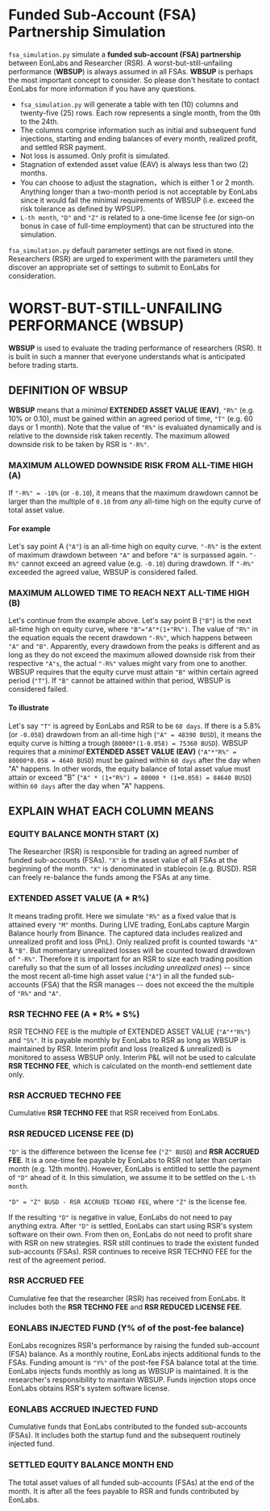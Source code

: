 
# Funded Sub-Account (FSA) Partnership Simulation

`fsa_simulation.py` simulate a **funded sub-account (FSA) partnership** between EonLabs and Researcher (RSR). A worst-but-still-unfailing performance (**WBSUP**) is always assumed in all FSAs. **WBSUP** is perhaps the most important concept to consider. So please don't hesitate to contact EonLabs for more information if you have any questions.

- `fsa_simulation.py` will generate a table with ten (10) columns and twenty-five (25) rows. Each row represents a single month, from the 0th to the 24th.
- The columns comprise information such as initial and subsequent fund injections, starting and ending balances of every month, realized profit, and settled RSR payment.
- Not loss is assumed. Only profit is simulated.
- Stagnation of extended asset value (EAV) is always less than two (2) months.
- You can choose to adjust the stagnation，which is either 1 or 2 month. Anything longer than a two-month period is not acceptable by EonLabs since it would fail the minimal requirements of WBSUP (i.e. exceed the risk tolerance as defined by WPSUP).
- `L-th month`, `"D"` and `"Z"` is related to a one-time license fee (or sign-on bonus in case of full-time employment) that can be structured into the simulation.

`fsa_simulation.py` default parameter settings are not fixed in stone. Researchers (RSR) are urged to experiment with the parameters until they discover an appropriate set of settings to submit to EonLabs for consideration.

# WORST-BUT-STILL-UNFAILING PERFORMANCE (WBSUP)

**WBSUP** is used to evaluate the trading performance of researchers (RSR). It is built in such a manner that everyone understands what is anticipated before trading starts.

## DEFINITION OF WBSUP

**WBSUP** means that a _minimal_ **EXTENDED ASSET VALUE (EAV)**, `"R%"` (e.g. 10% or 0.10), must be gained within an agreed period of time, `"T"` (e.g. 60 days or 1 month). Note that the value of `"R%"` is evaluated dynamically and is relative to the downside risk taken recently. The maximum allowed downside risk to be taken by RSR is `"-R%"`.

### MAXIMUM ALLOWED DOWNSIDE RISK FROM ALL-TIME HIGH (A)

If `"-R%" = -10%` (or `-0.10`), it means that the maximum drawdown cannot be larger than the multiple of `0.10` from _any_ all-time high on the equity curve of total asset value.

#### For example

Let's say point A (`"A"`) is an all-time high on equity curve. `"-R%"` is the extent of maximum drawdown between `"A"` and before `"A"` is surpassed again. `"-R%"` cannot exceed an agreed value (e.g. `-0.10`) during drawdown. If `"-R%"` exceeded the agreed value, WBSUP is considered failed.

### MAXIMUM ALLOWED TIME TO REACH NEXT ALL-TIME HIGH (B)

Let's continue from the example above. Let's say point B (`"B"`) is the next all-time high on equity curve, where `"B"="A"*(1+"R%")`. The value of `"R%"` in the equation equals the recent drawdown `"-R%"`, which happens between `"A"` and `"B"`. Apparently, every drawdown from the peaks is different and as long as they do not exceed the maximum allowed downside risk from their respective `"A"s`, the actual `"-R%"` values might vary from one to another. WBSUP requires that the equity curve must attain `"B"` within certain agreed period (`"T"`). If `"B"` cannot be attained within that period, WBSUP is considered failed.

#### To illustrate

Let's say `"T"` is agreed by EonLabs and RSR to be `60 days`. If there is a 5.8% (or `-0.058`) drawdown from an all-time high (`"A" = 48390 BUSD`), it means the equity curve is hitting a trough (`80000*(1-0.058) = 75360 BUSD`).
WBSUP requires that a _minimal_ **EXTENDED ASSET VALUE (EAV)** (`"A"*"R%" = 80000*0.058 = 4640 BUSD`) must be gained within `60 days` after the day when "A" happens. In other words, the equity balance of total asset value must attain or exceed "B" (`"A" * (1+"R%") = 80000 * (1+0.058) = 84640 BUSD`) within `60 days` after the day when "A" happens.

## EXPLAIN WHAT EACH COLUMN MEANS

### EQUITY BALANCE MONTH START (X)

The Researcher (RSR) is responsible for trading an agreed number of funded sub-accounts (FSAs). `"X"` is the asset value of all FSAs at the beginning of the month. `"X"` is denominated in stablecoin (e.g. BUSD). RSR can freely re-balance the funds among the FSAs at any time.

### EXTENDED ASSET VALUE (A * R%)

It means trading profit. Here we simulate `"R%"` as a fixed value that is attained every `"M"` months. During LIVE trading, EonLabs capture Margin Balance hourly from Binance. The captured data includes realized and unrealized profit and loss (PnL). Only realized profit is counted towards `"A"` & `"B"`. But momentary unrealized losses will be counted toward drawdown of `"-R%"`. Therefore it is important for an RSR to size each trading position carefully so that the sum of all losses _including unrealized ones_) -- since the most recent all-time high asset value (`"A"`) in all the funded sub-accounts (FSA) that the RSR manages -- does not exceed the the multiple of `"R%"` and `"A"`.

### RSR TECHNO FEE (A * R% * S%)

RSR TECHNO FEE is the multiple of EXTENDED ASSET VALUE (`"A"*"R%"`) and `"S%"`. It is payable monthly by EonLabs to RSR as long as WBSUP is maintained by RSR. Interim profit and loss (realized & unrealized) is monitored to assess WBSUP only. Interim P&L will not be used to calculate **RSR TECHNO FEE**, which is calculated on the month-end settlement date only.

### RSR ACCRUED TECHNO FEE

Cumulative **RSR TECHNO FEE** that RSR received from EonLabs.

### RSR REDUCED LICENSE FEE (D)

`"D"` is the difference between the license fee (`"Z" BUSD`) and **RSR ACCRUED FEE**. It is a one-time fee payable by EonLabs to RSR not later than certain month (e.g. 12th month). However, EonLabs is entitled to settle the payment of `"D"` ahead of it. In this simulation, we assume it to be settled on the `L-th month`.

`"D" = "Z" BUSD - RSR ACCRUED TECHNO FEE`, where `"Z"` is the license fee.  

If the resulting `"D"` is negative in value, EonLabs do not need to pay anything extra. After `"D"` is settled, EonLabs can start using RSR's system software on their own. From then on, EonLabs do not need to profit share with RSR on new strategies. RSR still continues to trade the existent funded sub-accounts (FSAs). RSR continues to receive RSR TECHNO FEE for the rest of the agreement period.

### RSR ACCRUED FEE

Cumulative fee that the researcher (RSR) has received from EonLabs. It includes both the **RSR TECHNO FEE** and **RSR REDUCED LICENSE FEE**.

### EONLABS INJECTED FUND (Y% of of the post-fee balance)

EonLabs recognizes RSR's performance by raising the funded sub-account (FSA) balance. As a monthly routine, EonLabs injects additional funds to the FSAs. Funding amount is `"Y%"` of the post-fee FSA balance total at the time. EonLabs injects funds monthly as long as WBSUP is maintained. It is the researcher's responsibility to maintain WBSUP. Funds injection stops once EonLabs obtains RSR's system software license.

### EONLABS ACCRUED INJECTED FUND

Cumulative funds that EonLabs contributed to the funded sub-accounts (FSAs). It includes both the startup fund and the subsequent routinely injected fund.

### SETTLED EQUITY BALANCE MONTH END

The total asset values of all funded sub-accounts (FSAs) at the end of the month. It is after all the fees payable to RSR and funds contributed by EonLabs.